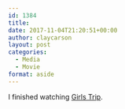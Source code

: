 ```yaml
---
id: 1384
title: 
date: 2017-11-04T21:20:51+00:00
author: claycarson
layout: post
categories: 
  - Media
  - Movie
format: aside
---
```

I finished watching [Girls Trip](https://youtu.be/RMvBJPgTcDA).